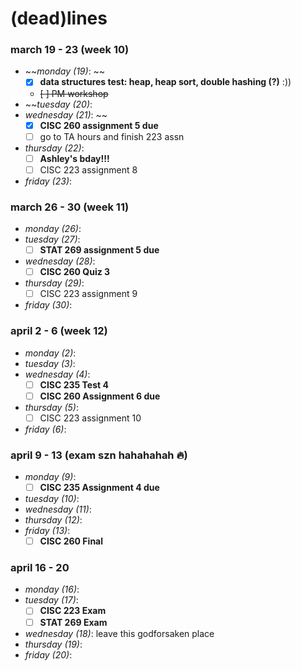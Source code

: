 # (dead)lines 

### march 19 - 23 (week 10)
- ~~_monday (19)_: ~~
  - [x] **data structures test: heap, heap sort, double hashing (?)** :))
  - ~~[ ] PM workshop~~
- ~~_tuesday (20)_: 
- _wednesday (21)_: ~~
  - [x] **CISC 260 assignment 5 due**
  - [ ] go to TA hours and finish 223 assn
- _thursday (22)_: 
  - [ ] **Ashley's bday!!!**
  - [ ] CISC 223 assignment 8
- _friday (23)_: 

### march 26 - 30 (week 11)
- _monday (26)_: 
- _tuesday (27)_: 
  - [ ] **STAT 269 assignment 5 due** 
- _wednesday (28)_: 
  - [ ] **CISC 260 Quiz 3**
- _thursday (29)_: 
  - [ ] CISC 223 assignment 9
- _friday (30)_: 

### april 2 - 6 (week 12)
- _monday (2)_: 
- _tuesday (3)_: 
- _wednesday (4)_:
  - [ ] **CISC 235 Test 4**
  - [ ] **CISC 260 Assignment 6 due**
- _thursday (5)_: 
  - [ ] CISC 223 assignment 10
- _friday (6)_: 

### april 9 - 13 (exam szn hahahahah 🔥)
- _monday (9)_: 
  - [ ] **CISC 235 Assignment 4 due**
- _tuesday (10)_: 
- _wednesday (11)_: 
- _thursday (12)_: 
- _friday (13)_:
  - [ ] **CISC 260 Final**
 
### april 16 - 20
- _monday (16)_: 
- _tuesday (17)_: 
  - [ ] **CISC 223 Exam**
  - [ ] **STAT 269 Exam**
- _wednesday (18)_: leave this godforsaken place
- _thursday (19)_: 
- _friday (20)_: 

